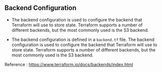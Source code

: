 ## Backend Configuration

- The backend configuration is used to configure the backend that Terraform will use to store state. Terraform supports a number of different backends, but the most commonly used is the S3 backend.

- The backend configuration is defined in a `backend.tf` file. The backend configuration is used to configure the backend that Terraform will use to store state. Terraform supports a number of different backends, but the most commonly used is the S3 backend.

Reference : https://www.terraform.io/docs/backends/index.html
